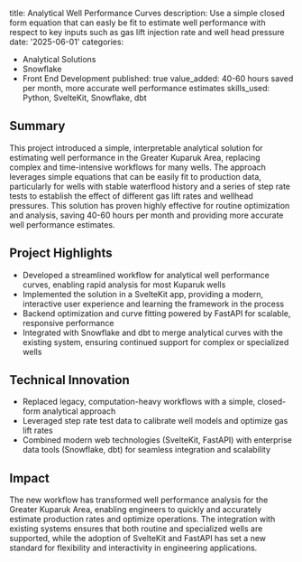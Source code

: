 title: Analytical Well Performance Curves
description: Use a simple closed form equation that can easly be fit to estimate well performance with respect to key inputs such as gas lift injection rate and well head pressure
date: '2025-06-01'
categories:

- Analytical Solutions
- Snowflake
- Front End Development
  published: true
  value_added: 40-60 hours saved per month, more accurate well performance estimates
  skills_used: Python, SvelteKit, Snowflake, dbt

## Summary

This project introduced a simple, interpretable analytical solution for estimating well performance in the Greater Kuparuk Area, replacing complex and time-intensive workflows for many wells. The approach leverages simple equations that can be easily fit to production data, particularly for wells with stable waterflood history and a series of step rate tests to establish the effect of different gas lift rates and wellhead pressures. This solution has proven highly effective for routine optimization and analysis, saving 40-60 hours per month and providing more accurate well performance estimates.

## Project Highlights

- Developed a streamlined workflow for analytical well performance curves, enabling rapid analysis for most Kuparuk wells
- Implemented the solution in a SvelteKit app, providing a modern, interactive user experience and learning the framework in the process
- Backend optimization and curve fitting powered by FastAPI for scalable, responsive performance
- Integrated with Snowflake and dbt to merge analytical curves with the existing system, ensuring continued support for complex or specialized wells

## Technical Innovation

- Replaced legacy, computation-heavy workflows with a simple, closed-form analytical approach
- Leveraged step rate test data to calibrate well models and optimize gas lift rates
- Combined modern web technologies (SvelteKit, FastAPI) with enterprise data tools (Snowflake, dbt) for seamless integration and scalability

## Impact

The new workflow has transformed well performance analysis for the Greater Kuparuk Area, enabling engineers to quickly and accurately estimate production rates and optimize operations. The integration with existing systems ensures that both routine and specialized wells are supported, while the adoption of SvelteKit and FastAPI has set a new standard for flexibility and interactivity in engineering applications.
